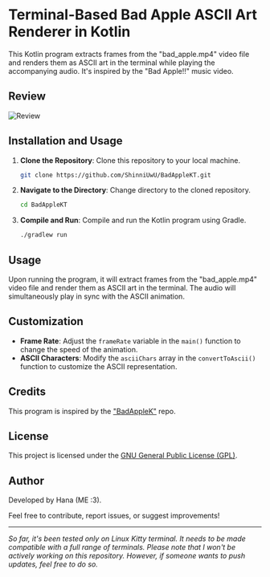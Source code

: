 
# Terminal-Based Bad Apple ASCII Art Renderer in Kotlin

This Kotlin program extracts frames from the "bad_apple.mp4" video file and renders them as ASCII art in the terminal while playing the accompanying audio. It's inspired by the "Bad Apple!!" music video.

## Review 
![Review](/src/review.gif)

## Installation and Usage

1. **Clone the Repository**: Clone this repository to your local machine.

   ```bash
   git clone https://github.com/ShinniUwU/BadAppleKT.git
   ```

2. **Navigate to the Directory**: Change directory to the cloned repository.

   ```bash
   cd BadAppleKT
   ```

3. **Compile and Run**: Compile and run the Kotlin program using Gradle.

   ```bash
   ./gradlew run
   ```

## Usage

Upon running the program, it will extract frames from the "bad_apple.mp4" video file and render them as ASCII art in the terminal. The audio will simultaneously play in sync with the ASCII animation.

## Customization

- **Frame Rate**: Adjust the `frameRate` variable in the `main()` function to change the speed of the animation.
- **ASCII Characters**: Modify the `asciiChars` array in the `convertToAscii()` function to customize the ASCII representation.

## Credits

This program is inspired by the ["BadAppleK"](https://github.com/fumiya-kume/BadAppleK?tab=readme-ov-file) repo.

## License

This project is licensed under the [GNU General Public License (GPL)](LICENSE).

## Author

Developed by Hana (ME :3).

Feel free to contribute, report issues, or suggest improvements!

---

*So far, it's been tested only on Linux Kitty terminal. It needs to be made compatible with a full range of terminals. Please note that I won't be actively working on this repository. However, if someone wants to push updates, feel free to do so.*

